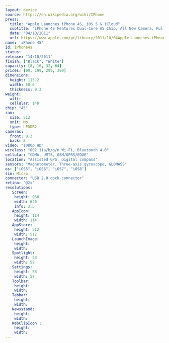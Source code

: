 ```yaml
---
layout: device
source: https://en.wikipedia.org/wiki/IPhone
press:
  title: "Apple Launches iPhone 4S, iOS 5 & iCloud"
  subtitle: "iPhone 4S Features Dual-Core A5 Chip, All New Camera, Full 1080p HD Video Recording & Introduces Siri"
  date: "04/10/2011"
  url: https://www.apple.com/pr/library/2011/10/04Apple-Launches-iPhone-4S-iOS-5-iCloud.html
name: 'iPhone 4S'
id: iPhone4s
status:
release: "14/10/2011"
finish: ["Black", "White"]
capacity: [8, 16, 32, 64]
prices: [99, 199, 299, 399]
dimensions:
  height: 115.2
  width: 58.6
  thickness: 9.3
weight:
  wifi:
  cellular: 140
chip: "A5"
ram:
  size: 512
  unit: Mo
  type: LPDDR2
cameras:
  front: 0.3
  back: 8
video: "1080p HD"
wireless: "802.11a/b/g/n Wi‑Fi, Bluetooth 4.0"
cellular: "CDMA, UMTS, GSM/GPRS/EDGE"
location: "Assisted GPS, Digital compass"
sensors: "Magnetometer, Three-axis gyroscope, GLONASS"
os: ["iOS5", "iOS6", "iOS7", "iOS8"]
sim: Micro
connector: "USB 2.0 dock connector"
retina: "@2x"
resolutions:
   Screen:
    height: 960
    width: 640
    info: 3.5
   AppIcon:
    height: 114
    width: 114
   AppStore:
    height: 512
    width: 512
   LaunchImage:
    height:
    width:
   Spotlight:
    height: 58
    width: 58
   Settings:
    height: 58
    width: 58
   Toolbar:
    height:
    width:
   Tabbar:
    height:
    width:
   Newsstand:
    height:
    width:
   WebClipIcon :
    height:
    width:
---
```

